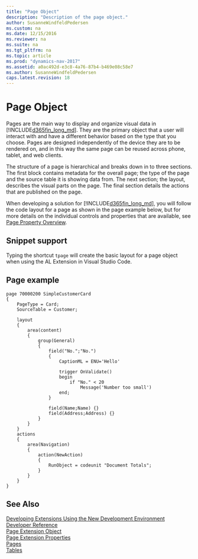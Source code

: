 ```yaml
---
title: "Page Object"
description: "Description of the page object."
author: SusanneWindfeldPedersen
ms.custom: na
ms.date: 12/15/2016
ms.reviewer: na
ms.suite: na
ms.tgt_pltfrm: na
ms.topic: article
ms.prod: "dynamics-nav-2017"
ms.assetid: a0ac492d-e3c8-4a76-87b4-b469e08c58e7
ms.author: SusanneWindfeldPedersen
caps.latest.revision: 18
---
```


# Page Object
Pages are the main way to display and organize visual data in [!INCLUDE[d365fin_long_md](includes/d365fin_long_md.md)]. They are the primary object that a user will interact with and have a different behavior based on the type that you choose. Pages are designed independently of the device they are to be rendered on, and in this way the same page can be reused across phone, tablet, and web clients.

The structure of a page is hierarchical and breaks down in to three sections. The first block contains metadata for the overall page; the type of the page and the source table it is showing data from. The next section; the layout, describes the visual parts on the page. The final section details the actions that are published on the page.

When developing a solution for [!INCLUDE[d365fin_long_md](includes/d365fin_long_md.md)], you will follow the code layout for a page as shown in the page example below, but for more details on the individual controls and properties that are available, see [Page Property Overview](devenv-page-property-overview.md).

## Snippet support
Typing the shortcut ```tpage``` will create the basic layout for a page object when using the AL Extension in Visual Studio Code.

## Page example

```
page 70000200 SimpleCustomerCard
{
    PageType = Card;
    SourceTable = Customer;

    layout
    {
        area(content)
        {
            group(General)
            {
                field("No.";"No.")
                {
                    CaptionML = ENU='Hello'

                    trigger OnValidate()
                    begin
                        if "No." < 20
                            Message('Number too small')
                    end;
                }

                field(Name;Name) {}
                field(Address;Address) {}
            }
        }
    }
    actions
    {
        area(Navigation)
        {
            action(NewAction)
            {
                RunObject = codeunit "Document Totals";
            }         
        }
    }
}
```

## See Also
[Developing Extensions Using the New Development Environment](devenv-dev-overview.md)  
[Developer Reference](devenv-reference-overview.md)  
[Page Extension Object](devenv-page-ext-object.md)  
[Page Extension Properties](devenv-page-property-overview.md)  
[Pages](pages.md)  
[Tables](tables.md)  
